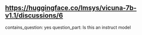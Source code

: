 ## https://huggingface.co/lmsys/vicuna-7b-v1.1/discussions/6

contains_question: yes
question_part: Is this an instruct model
